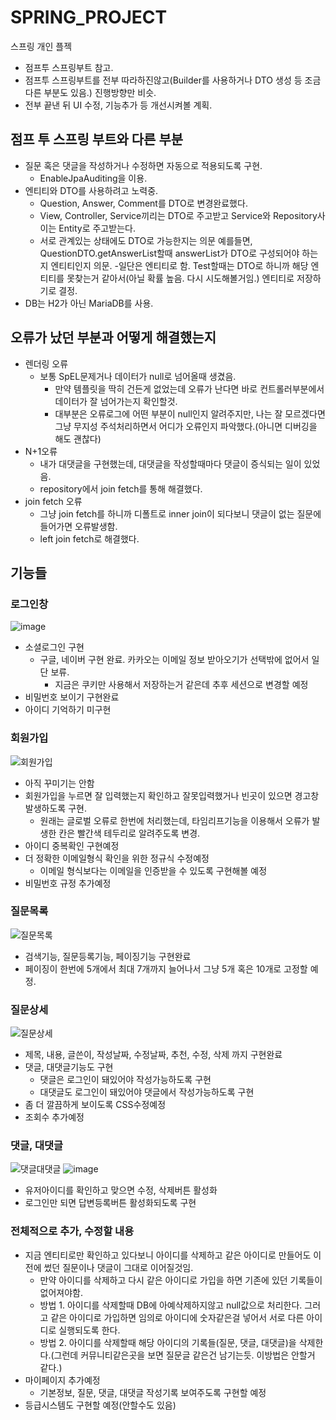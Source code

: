 # SPRING_PROJECT
스프링 개인 플젝

- 점프투 스프링부트 참고.
- 점프투 스프링부트를 전부 따라하진않고(Builder를 사용하거나 DTO 생성 등 조금 다른 부분도 있음.) 진행방향만 비슷.
- 전부 끝낸 뒤 UI 수정, 기능추가 등 개선시켜볼 계획.

## 점프 투 스프링 부트와 다른 부분

- 질문 혹은 댓글을 작성하거나 수정하면 자동으로 적용되도록 구현.
  - EnableJpaAuditing을 이용.
- 엔티티와 DTO를 사용하려고 노력중.
  - Question, Answer, Comment를 DTO로 변경완료했다.
  - View, Controller, Service끼리는 DTO로 주고받고 Service와 Repository사이는 Entity로 주고받는다.
  - 서로 관계있는 상태에도 DTO로 가능한지는 의문 예를들면, QuestionDTO.getAnswerList할때 answerList가 DTO로 구성되어야 하는지 엔티티인지 의문.
    -일단은 엔티티로 함. Test할때는 DTO로 하니까 해당 엔티티를 못찾는거 같아서(아닐 확률 높음. 다시 시도해볼거임.) 엔티티로 저장하기로 결정.
- DB는 H2가 아닌 MariaDB를 사용.

## 오류가 났던 부분과 어떻게 해결했는지

- 렌더링 오류
  - 보통 SpEL문제거나 데이터가 null로 넘어올때 생겼음.
    - 만약 템플릿을 딱히 건든게 없었는데 오류가 난다면 바로 컨트롤러부분에서 데이터가 잘 넘어가는지 확인할것.
    - 대부분은 오류로그에 어떤 부분이 null인지 알려주지만, 나는 잘 모르겠다면 그냥 무지성 주석처리하면서 어디가 오류인지 파악했다.(아니면 디버깅을 해도 괜찮다) 
- N+1오류
  - 내가 대댓글을 구현했는데, 대댓글을 작성할때마다 댓글이 증식되는 일이 있었음.
  - repository에서 join fetch를 통해 해결했다.
- join fetch 오류
  - 그냥 join fetch를 하니까 디폴트로 inner join이 되다보니 댓글이 없는 질문에 들어가면 오류발생함.
  - left join fetch로 해결했다.

## 기능들

### 로그인창
![image](https://user-images.githubusercontent.com/79801565/208492281-47873c1f-3ca5-4537-a404-b7c94da3f3c4.png)

- 소셜로그인 구현
  - 구글, 네이버 구현 완료. 카카오는 이메일 정보 받아오기가 선택밖에 없어서 일단 보류.
    - 지금은 쿠키만 사용해서 저장하는거 같은데 추후 세션으로 변경할 예정
- 비밀번호 보이기 구현완료
- 아이디 기억하기 미구현

### 회원가입
![회원가입](https://user-images.githubusercontent.com/79801565/208492552-1d40b3f6-d686-4c4c-8fdc-e53d6e63b12f.png)

- 아직 꾸미기는 안함
- 회원가입을 누르면 잘 입력했는지 확인하고 잘못입력했거나 빈곳이 있으면 경고창 발생하도록 구현.
  - 원래는 글로벌 오류로 한번에 처리했는데, 타임리프기능을 이용해서 오류가 발생한 칸은 빨간색 테두리로 알려주도록 변경.
- 아이디 중복확인 구현예정
- 더 정확한 이메일형식 확인을 위한 정규식 수정예정
  - 이메일 형식보다는 이메일을 인증받을 수 있도록 구현해볼 예정
- 비밀번호 규정 추가예정

### 질문목록
![질문목록](https://user-images.githubusercontent.com/79801565/208492956-2c8e34aa-de72-4bca-b12c-0aa09ddb322d.png)

- 검색기능, 질문등록기능, 페이징기능 구현완료
- 페이징이 한번에 5개에서 최대 7개까지 늘어나서 그냥 5개 혹은 10개로 고정할 예정.

### 질문상세
![질문상세](https://user-images.githubusercontent.com/79801565/208493337-2f95937e-54ab-45ee-a04f-0eb14edb2dc2.png)

- 제목, 내용, 글쓴이, 작성날짜, 수정날짜, 추천, 수정, 삭제 까지 구현완료
- 댓글, 대댓글기능도 구현
  - 댓글은 로그인이 돼있어야 작성가능하도록 구현
  - 대댓글도 로그인이 돼있어야 댓글에서 작성가능하도록 구현
- 좀 더 깔끔하게 보이도록 CSS수정예정
- 조회수 추가예정

### 댓글, 대댓글
![댓글대댓글](https://user-images.githubusercontent.com/79801565/208493949-7f93363c-d1af-4207-90c0-ff1ce7b40b38.png)
![image](https://user-images.githubusercontent.com/79801565/208494132-77550dcf-3be6-45da-867c-cf6ad18e745b.png)

- 유저아이디를 확인하고 맞으면 수정, 삭제버튼 활성화
- 로그인만 되면 답변등록버튼 활성화되도록 구현

### 전체적으로 추가, 수정할 내용

- 지금 엔티티로만 확인하고 있다보니 아이디를 삭제하고 같은 아이디로 만들어도 이전에 썼던 질문이나 댓글이 그대로 이어질것임.
  - 만약 아이디를 삭제하고 다시 같은 아이디로 가입을 하면 기존에 있던 기록들이 없어져야함.
  - 방법 1. 아이디를 삭제할때 DB에 아예삭제하지않고 null값으로 처리한다. 그러고 같은 아이디로 가입하면 임의로 아이디에 숫자같은걸 넣어서 서로 다른 아이디로 실행되도록 한다.
  - 방법 2. 아이디를 삭제할때 해당 아이디의 기록들(질문, 댓글, 대댓글)을 삭제한다.(그런데 커뮤니티같은곳을 보면 질문글 같은건 남기는듯. 이방법은 안할거 같다.)
- 마이페이지 추가예정
  - 기본정보, 질문, 댓글, 대댓글 작성기록 보여주도록 구현할 예정
- 등급시스템도 구현할 예정(안할수도 있음)